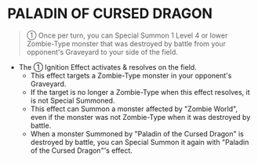 
# PALADIN OF CURSED DRAGON  
> ① Once per turn, you can Special Summon 1 Level 4 or lower Zombie-Type monster that was destroyed by battle from your opponent's Graveyard to your side of the field.

*   The ① Ignition Effect activates & resolves on the field.
    *   This effect targets a Zombie-Type monster in your opponent's Graveyard.
    *   If the target is no longer a Zombie-Type when this effect resolves, it is not Special Summoned.
    *   This effect can Summon a monster affected by "Zombie World", even if the monster was not Zombie-Type when it was destroyed by battle.
    *   When a monster Summoned by "Paladin of the Cursed Dragon" is destroyed by battle, you can Special Summon it again with "Paladin of the Cursed Dragon"'s effect.

  